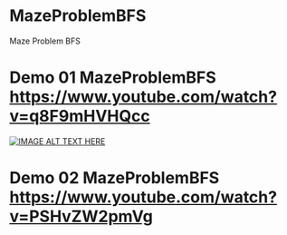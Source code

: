 # MazeProblemBFS
 Maze Problem BFS

# Demo 01 MazeProblemBFS https://www.youtube.com/watch?v=q8F9mHVHQcc

[![IMAGE ALT TEXT HERE](http://img.youtube.com/vi/YOUTUBE_VIDEO_ID_HERE/0.jpg)](https://www.youtube.com/watch?v=q8F9mHVHQcc)

# Demo 02 MazeProblemBFS https://www.youtube.com/watch?v=PSHvZW2pmVg
